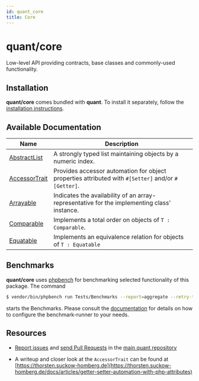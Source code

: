 ```yaml
---
id: quant_core
title: Core
---
```


# quant/core

Low-level API providing contracts, base classes and commonly-used functionality.


## Installation

**quant/core** comes bundled with **quant**. To install it separately, follow the [installation instructions](/docs/installation#packages).

## Available Documentation

| Name                                                           | Description                                                                                        |
|----------------------------------------------------------------|----------------------------------------------------------------------------------------------------|
| [AbstractList](/docs/packages/quant/core/abstractlist)         | A strongly typed list maintaining objects by a numeric index.                                      |
| [AccessorTrait](/docs/packages/quant/core/trait/accessortrait) | Provides accessor automation for object properties attributed with `#[Setter]` and/or `#[Getter]`. |
| [Arrayable](/docs/packages/quant/core/contract/arrayable)      | Indicates the availability of an array-representative for the implementing class' instance.        |
| [Comparable](/docs/packages/quant/core/contract/comparable)    | Implements a total order on objects of `T : Comparable`.                                           |
| [Equatable](/docs/packages/quant/core/contract/equatable)      | Implements an equivalence relation for objects of `T : Equatable`                                  |


## Benchmarks
**quant/core** uses [phpbench](https://github.com/phpbench/phpbench) for benchmarking selected functionality of this package. The command

````bash
$ vendor/bin/phpbench run Tests/Benchmarks --report=aggregate --retry-threshold=5
````

starts the Benchmarks. Please consult the [documentation](https://phpbench.readthedocs.io/) for details on how to configure the benchmark-runner to your needs.


## Resources

* [Report issues](https://github.com/quant-php/quant/issues) and
  [send Pull Requests](https://github.com/quant-php/quant/pulls)
  in the [main quant repository](https://github.com/quant-php/quant)

* A writeup and closer look at the `AccessorTrait` can be found at [https://thorsten.suckow-homberg.de](https://thorsten.suckow-homberg.de/docs/articles/getter-setter-automation-with-php-attributes)
